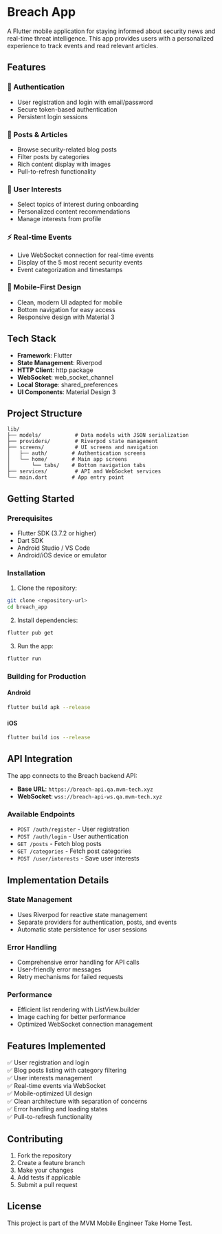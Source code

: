 # Breach App

A Flutter mobile application for staying informed about security news and real-time threat intelligence. This app provides users with a personalized experience to track events and read relevant articles.

## Features

### 🔐 Authentication
- User registration and login with email/password
- Secure token-based authentication
- Persistent login sessions

### 📰 Posts & Articles
- Browse security-related blog posts
- Filter posts by categories
- Rich content display with images
- Pull-to-refresh functionality

### 🎯 User Interests
- Select topics of interest during onboarding
- Personalized content recommendations
- Manage interests from profile

### ⚡ Real-time Events
- Live WebSocket connection for real-time events
- Display of the 5 most recent security events
- Event categorization and timestamps

### 📱 Mobile-First Design
- Clean, modern UI adapted for mobile
- Bottom navigation for easy access
- Responsive design with Material 3

## Tech Stack

- **Framework**: Flutter
- **State Management**: Riverpod
- **HTTP Client**: http package
- **WebSocket**: web_socket_channel
- **Local Storage**: shared_preferences
- **UI Components**: Material Design 3

## Project Structure

```
lib/
├── models/           # Data models with JSON serialization
├── providers/        # Riverpod state management
├── screens/          # UI screens and navigation
│   ├── auth/        # Authentication screens
│   └── home/        # Main app screens
│       └── tabs/    # Bottom navigation tabs
├── services/         # API and WebSocket services
└── main.dart        # App entry point
```

## Getting Started

### Prerequisites
- Flutter SDK (3.7.2 or higher)
- Dart SDK
- Android Studio / VS Code
- Android/iOS device or emulator

### Installation

1. Clone the repository:
```bash
git clone <repository-url>
cd breach_app
```

2. Install dependencies:
```bash
flutter pub get
```

3. Run the app:
```bash
flutter run
```

### Building for Production

#### Android
```bash
flutter build apk --release
```

#### iOS
```bash
flutter build ios --release
```

## API Integration

The app connects to the Breach backend API:

- **Base URL**: `https://breach-api.qa.mvm-tech.xyz`
- **WebSocket**: `wss://breach-api-ws.qa.mvm-tech.xyz`

### Available Endpoints

- `POST /auth/register` - User registration
- `POST /auth/login` - User authentication
- `GET /posts` - Fetch blog posts
- `GET /categories` - Fetch post categories
- `POST /user/interests` - Save user interests

## Implementation Details

### State Management
- Uses Riverpod for reactive state management
- Separate providers for authentication, posts, and events
- Automatic state persistence for user sessions

### Error Handling
- Comprehensive error handling for API calls
- User-friendly error messages
- Retry mechanisms for failed requests

### Performance
- Efficient list rendering with ListView.builder
- Image caching for better performance
- Optimized WebSocket connection management

## Features Implemented

✅ User registration and login  
✅ Blog posts listing with category filtering  
✅ User interests management  
✅ Real-time events via WebSocket  
✅ Mobile-optimized UI design  
✅ Clean architecture with separation of concerns  
✅ Error handling and loading states  
✅ Pull-to-refresh functionality  

## Contributing

1. Fork the repository
2. Create a feature branch
3. Make your changes
4. Add tests if applicable
5. Submit a pull request

## License

This project is part of the MVM Mobile Engineer Take Home Test.
